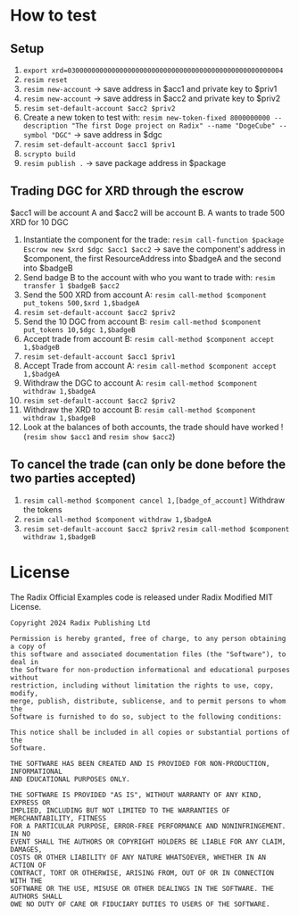 # How to test

## Setup
1. `export xrd=030000000000000000000000000000000000000000000000000004`
1. `resim reset`
1. `resim new-account` -> save address in $acc1 and private key to $priv1
1. `resim new-account` -> save address in $acc2 and private key to $priv2
1. `resim set-default-account $acc2 $priv2`
1. Create a new token to test with: `resim new-token-fixed 8000000000 --description "The first Doge project on Radix" --name "DogeCube" --symbol "DGC"` -> save address in $dgc
1. `resim set-default-account $acc1 $priv1` 
1. `scrypto build`
1. `resim publish .` -> save package address in $package

## Trading DGC for XRD through the escrow
$acc1 will be account A and $acc2 will be account B. A wants to trade 500 XRD for 10 DGC

1. Instantiate the component for the trade: `resim call-function $package Escrow new $xrd $dgc $acc1 $acc2` -> save the component's address in $component, the first ResourceAddress into $badgeA and the second into $badgeB
1. Send badge B to the account with who you want to trade with: `resim transfer 1 $badgeB $acc2`
1. Send the 500 XRD from account A: `resim call-method $component put_tokens 500,$xrd 1,$badgeA`
1. `resim set-default-account $acc2 $priv2`
1. Send the 10 DGC from account B: `resim call-method $component put_tokens 10,$dgc 1,$badgeB`
1. Accept trade from account B: `resim call-method $component accept 1,$badgeB`
1. `resim set-default-account $acc1 $priv1`
1. Accept Trade from account A: `resim call-method $component accept 1,$badgeA`
1. Withdraw the DGC to account A: `resim call-method $component withdraw 1,$badgeA`
1. `resim set-default-account $acc2 $priv2`
1. Withdraw the XRD to account B: `resim call-method $component withdraw 1,$badgeB`
1. Look at the balances of both accounts, the trade should have worked ! (`resim show $acc1` and `resim show $acc2`)

## To cancel the trade (can only be done before the two parties accepted)
1. `resim call-method $component cancel 1,[badge_of_account]`
Withdraw the tokens
1. `resim call-method $component withdraw 1,$badgeA`
1. `resim set-default-account $acc2 $priv2`
`resim call-method $component withdraw 1,$badgeB`

# License

The Radix Official Examples code is released under Radix Modified MIT License.

    Copyright 2024 Radix Publishing Ltd

    Permission is hereby granted, free of charge, to any person obtaining a copy of
    this software and associated documentation files (the "Software"), to deal in
    the Software for non-production informational and educational purposes without
    restriction, including without limitation the rights to use, copy, modify,
    merge, publish, distribute, sublicense, and to permit persons to whom the
    Software is furnished to do so, subject to the following conditions:

    This notice shall be included in all copies or substantial portions of the
    Software.

    THE SOFTWARE HAS BEEN CREATED AND IS PROVIDED FOR NON-PRODUCTION, INFORMATIONAL
    AND EDUCATIONAL PURPOSES ONLY.

    THE SOFTWARE IS PROVIDED "AS IS", WITHOUT WARRANTY OF ANY KIND, EXPRESS OR
    IMPLIED, INCLUDING BUT NOT LIMITED TO THE WARRANTIES OF MERCHANTABILITY, FITNESS
    FOR A PARTICULAR PURPOSE, ERROR-FREE PERFORMANCE AND NONINFRINGEMENT. IN NO
    EVENT SHALL THE AUTHORS OR COPYRIGHT HOLDERS BE LIABLE FOR ANY CLAIM, DAMAGES,
    COSTS OR OTHER LIABILITY OF ANY NATURE WHATSOEVER, WHETHER IN AN ACTION OF
    CONTRACT, TORT OR OTHERWISE, ARISING FROM, OUT OF OR IN CONNECTION WITH THE
    SOFTWARE OR THE USE, MISUSE OR OTHER DEALINGS IN THE SOFTWARE. THE AUTHORS SHALL
    OWE NO DUTY OF CARE OR FIDUCIARY DUTIES TO USERS OF THE SOFTWARE.